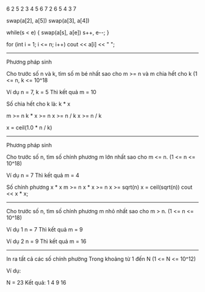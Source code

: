 6 2 5
2 3 4 5 6 7
2 6 5 4 3 7

swap(a[2], a[5])
swap(a[3], a[4])

while(s < e) {
	swap(a[s], a[e])
	s++, e--;
}

for (int i = 1; i <= n; i++)
	cout << a[i] << " ";

-------------------------------------------
Phương pháp sinh

Cho trước số n và k, tìm số m bé nhất
sao cho m >= n và m chia hết cho k
(1 <= n, k <= 10^18

Ví dụ
n = 7, k = 5
Thì kết quả m = 10

Số chia hết cho k là: k * x

m >= n
k * x >= n
x >= n / k
x >= n / k

x = ceil(1.0 * n / k)


-------------------------------------------

Phương pháp sinh

Cho trước số n,
tìm số chính phương m lớn nhất
sao cho m <= n.
(1 <= n <= 10^18)

Ví dụ
n = 7
Thì kết quả m = 4

Số chính phương x * x
m >= n
x * x >= n
x >= sqrt(n)
x = ceil(sqrt(n))
cout << x * x;

-----------------------------------------
Cho trước số n,
tìm số chính phương m nhỏ nhất
sao cho m > n.
(1 <= n <= 10^18)

Ví dụ 1
n = 7
Thì kết quả m = 9

Ví dụ 2
n = 9
Thì kết quả m = 16

-----------------------------------------
In ra tất cả các số chính phường
Trong khoảng từ 1 đến N
(1 <= N <= 10^12)

Ví dụ:

N = 23
Kết quả: 1 4 9 16



